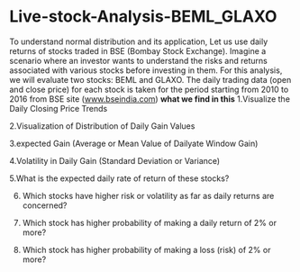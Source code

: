 # Live-stock-Analysis-BEML_GLAXO
 To understand normal distribution and its application, Let us use daily returns of stocks traded in BSE (Bombay Stock Exchange). Imagine a scenario where an investor wants to understand the risks and returns associated with various stocks before investing in them. For this analysis, we will evaluate two stocks: BEML and GLAXO. The daily trading data (open and close price) for each stock is taken for the period starting from 2010 to 2016 from BSE site (www.bseindia.com)
 **what we find in this**
1.Visualize the Daily Closing Price Trends

2.Visualization of Distribution of Daily Gain Values

3.expected Gain (Average or Mean Value of Dailyate Window Gain)

4.Volatility in Daily Gain (Standard Deviation or Variance)

5.What is the expected daily rate of return of these stocks?

6. Which stocks have higher risk or volatility as far as daily returns are concerned?

7. Which stock has higher probability of making a daily return of 2% or more?

8. Which stock has higher probability of making a loss (risk) of 2% or more?
